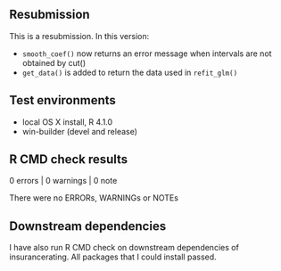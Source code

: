 ## Resubmission
This is a resubmission. In this version:

* `smooth_coef()` now returns an error message when intervals are not obtained by cut()
* `get_data()` is added to return the data used in `refit_glm()`

## Test environments
* local OS X install, R 4.1.0
* win-builder (devel and release)

## R CMD check results

0 errors | 0 warnings | 0 note

There were no ERRORs, WARNINGs or NOTEs

## Downstream dependencies
I have also run R CMD check on downstream dependencies of insurancerating.
All packages that I could install passed.


